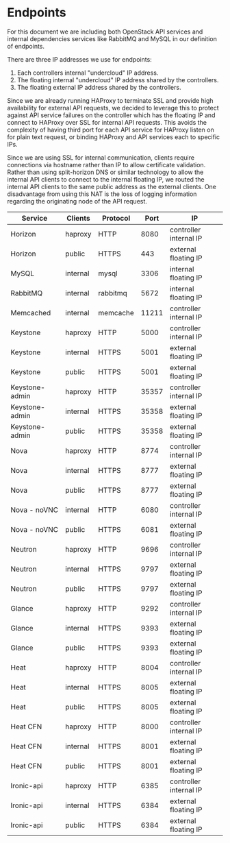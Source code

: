 
Endpoints
=========

For this document we are including both OpenStack API services and internal
dependencies services like RabbitMQ and MySQL in our definition of endpoints.

There are three IP addresses we use for endpoints:

1. Each controllers internal "undercloud" IP address.
2. The floating internal "undercloud" IP address shared by the controllers.
3. The floating external IP address shared by the controllers.

Since we are already running HAProxy to terminate SSL and provide high
availability for external API requests, we decided to leverage this to protect
against API service failures on the controller which has the floating IP and
connect to HAProxy over SSL for internal API requests. This avoids the
complexity of having third port for each API service for HAProxy listen on for
plain text request, or binding HAProxy and API services each to specific IPs.

Since we are using SSL for internal communication, clients require connections
via hostname rather than IP to allow certificate validation. Rather than using
split-horizon DNS or similar technology to allow the internal API clients to
connect to the internal floating IP, we routed the internal API clients to the
same public address as the external clients. One disadvantage from using this
NAT is the loss of logging information regarding the originating node of the API
request.


| Service        | Clients  | Protocol | Port  | IP                     |
| -------------- | -------- | -------- | ----- | ---------------------- |
| Horizon        | haproxy  | HTTP     | 8080  | controller internal IP |
| Horizon        | public   | HTTPS    | 443   | external floating IP   |
| MySQL          | internal | mysql    | 3306  | internal floating IP   |
| RabbitMQ       | internal | rabbitmq | 5672  | internal floating IP   |
| Memcached      | internal | memcache | 11211 | controller internal IP |
| Keystone       | haproxy  | HTTP     | 5000  | controller internal IP |
| Keystone       | internal | HTTPS    | 5001  | external floating IP   |
| Keystone       | public   | HTTPS    | 5001  | external floating IP   |
| Keystone-admin | haproxy  | HTTP     | 35357 | controller internal IP |
| Keystone-admin | internal | HTTPS    | 35358 | external floating IP   |
| Keystone-admin | public   | HTTPS    | 35358 | external floating IP   |
| Nova           | haproxy  | HTTP     | 8774  | controller internal IP |
| Nova           | internal | HTTPS    | 8777  | external floating IP   |
| Nova           | public   | HTTPS    | 8777  | external floating IP   |
| Nova - noVNC   | internal | HTTP     | 6080  | controller internal IP |
| Nova - noVNC   | public   | HTTPS    | 6081  | external floating IP   |
| Neutron        | haproxy  | HTTP     | 9696  | controller internal IP |
| Neutron        | internal | HTTPS    | 9797  | external floating IP   |
| Neutron        | public   | HTTPS    | 9797  | external floating IP   |
| Glance         | haproxy  | HTTP     | 9292  | controller internal IP |
| Glance         | internal | HTTPS    | 9393  | external floating IP   |
| Glance         | public   | HTTPS    | 9393  | external floating IP   |
| Heat           | haproxy  | HTTP     | 8004  | controller internal IP |
| Heat           | internal | HTTPS    | 8005  | external floating IP   |
| Heat           | public   | HTTPS    | 8005  | external floating IP   |
| Heat CFN       | haproxy  | HTTP     | 8000  | controller internal IP |
| Heat CFN       | internal | HTTPS    | 8001  | external floating IP   |
| Heat CFN       | public   | HTTPS    | 8001  | external floating IP   |
| Ironic-api       | haproxy  | HTTP     | 6385  | controller internal IP |
| Ironic-api       | internal | HTTPS    | 6384  | external floating IP   |
| Ironic-api       | public   | HTTPS    | 6384  | external floating IP   |
